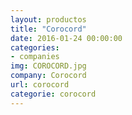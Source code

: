 ```yaml
---
layout: productos
title: "Corocord"
date: 2016-01-24 00:00:00
categories:
- companies
img: COROCORD.jpg
company: Corocord
url: corocord
categorie: corocord
---
```

